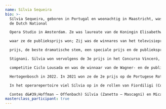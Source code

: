 ```yaml
---
name: Sílvia Sequeira
bio: >-
  Sílvia Sequeira, geboren in Portugal en woonachtig in Maastricht, was lid van
  de Dutch National

  Opera Studio in Amsterdam. Ze was laureate van de Koningin Elisabethwedstrijd 2023 in Brussel,

  waar ze de publieksprijs won; Zij was de winnares van het televisieprogramma ARIA en won de 2e

  prijs, de beste dramatische stem, een speciale prijs en de publieksprijs in het Concurso Ebe

  Stignani. Silvia won vervolgens de 3e prijs in het Concurso Vinceró, de publieksprijs in de

  competitie Ciclo Lousada en was de winnaar van de Wagner- en de publieksprijs op het IVC van ’s

  Hertogenbosch in 2022. In 2021 won ze de 2e prijs op de Portugese Rotary Foundation-wedstrijd.

  In het operarepertoire viel Sílvia op in de rollen van Fiordiligi (Cosi fan tutte - Mozart), Giulietta (Les

  Contes d&#39;Hoffman – Offenbach) Silvia (Zanetto – Mascagni) en Micaela (Carmen – Bizet).
masterclass_participant: true
---
```

